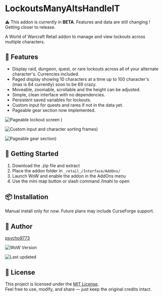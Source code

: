 # LockoutsManyAltsHandleIT

⚠️ This addon is currently in **BETA**. Features and data are still changing ! Getting closer to release.

A World of Warcraft Retail addon to manage and view lockouts across multiple characters.

## 🔧 Features

- Display raid, dungeon, quest, or rare lockouts across all of your alternate character's. Currencies included.
- Paged display showing 10 characters at a time up to 100 character's (max is 64 currently) soon to be 69 crazy.
- Moveable, zoomable, scrollable and the height can be adjusted.
- Simple, clean interface with no dependencies.
- Persistent saved variables for lockouts.
- Custom input for quests and rares if not in the data yet.
- Pageable gear section now implemented.
  
![Pageable lockout screen](https://imgur.com/Y4xm4Gs.png) )

![Custom input and character sorting frames](https://imgur.com/dAR9uo1.png))

![Pageable gear section](https://imgur.com/GWP09x0.png))

## 🚀 Getting Started

1. Download the .zip file and extract
2. Place the addon folder in `_retail_/Interface/AddOns/`
3. Launch WoW and enable the addon in the AddOns menu
4. Use the mini map button or slash command /lmahi to open
   
## 📦 Installation

Manual install only for now. Future plans may include CurseForge support.

## 👤 Author

[psycho9773](https://github.com/psycho9773)

![WoW Version](https://img.shields.io/badge/WoW-Retail-blue)

![Last updated](https://img.shields.io/github/last-commit/psycho9773/LockoutsManyAltsHandleIT)

## 🧾 License

This project is licensed under the [MIT License](LICENSE).  
Feel free to use, modify, and share — just keep the original credits intact.

